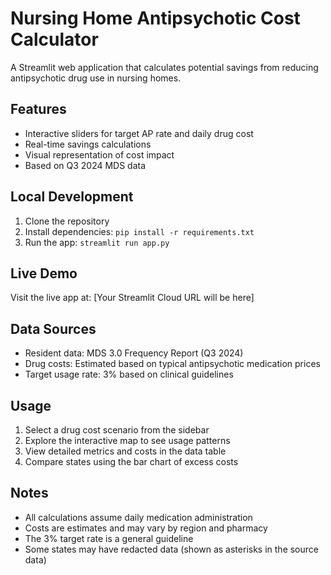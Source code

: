 # Nursing Home Antipsychotic Cost Calculator

A Streamlit web application that calculates potential savings from reducing antipsychotic drug use in nursing homes.

## Features
- Interactive sliders for target AP rate and daily drug cost
- Real-time savings calculations
- Visual representation of cost impact
- Based on Q3 2024 MDS data

## Local Development
1. Clone the repository
2. Install dependencies: `pip install -r requirements.txt`
3. Run the app: `streamlit run app.py`

## Live Demo
Visit the live app at: [Your Streamlit Cloud URL will be here]

## Data Sources

- Resident data: MDS 3.0 Frequency Report (Q3 2024)
- Drug costs: Estimated based on typical antipsychotic medication prices
- Target usage rate: 3% based on clinical guidelines

## Usage

1. Select a drug cost scenario from the sidebar
2. Explore the interactive map to see usage patterns
3. View detailed metrics and costs in the data table
4. Compare states using the bar chart of excess costs

## Notes

- All calculations assume daily medication administration
- Costs are estimates and may vary by region and pharmacy
- The 3% target rate is a general guideline
- Some states may have redacted data (shown as asterisks in the source data) 